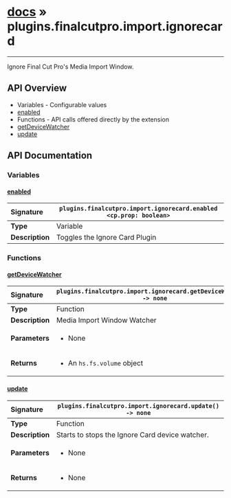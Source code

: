 # [docs](index.md) » plugins.finalcutpro.import.ignorecard
---

Ignore Final Cut Pro's Media Import Window.

## API Overview
* Variables - Configurable values
 * [enabled](#enabled)
* Functions - API calls offered directly by the extension
 * [getDeviceWatcher](#getdevicewatcher)
 * [update](#update)

## API Documentation

### Variables

#### [enabled](#enabled)
| <span style="float: left;">**Signature**</span> | <span style="float: left;">`plugins.finalcutpro.import.ignorecard.enabled <cp.prop: boolean>` </span>                                                          |
| -----------------------------------------------------|---------------------------------------------------------------------------------------------------------|
| **Type**                                             | Variable                                                                                         |
| **Description**                                      | Toggles the Ignore Card Plugin                                                                                         |

### Functions

#### [getDeviceWatcher](#getdevicewatcher)
| <span style="float: left;">**Signature**</span> | <span style="float: left;">`plugins.finalcutpro.import.ignorecard.getDeviceWatcher() -> none` </span>                                                          |
| -----------------------------------------------------|---------------------------------------------------------------------------------------------------------|
| **Type**                                             | Function                                                                                         |
| **Description**                                      | Media Import Window Watcher                                                                                         |
| **Parameters**                                       | <ul markdown="1"><li markdown="1">None</li></ul> |
| **Returns**                                          | <ul markdown="1"><li markdown="1">An `hs.fs.volume` object</li></ul>          |

#### [update](#update)
| <span style="float: left;">**Signature**</span> | <span style="float: left;">`plugins.finalcutpro.import.ignorecard.update() -> none` </span>                                                          |
| -----------------------------------------------------|---------------------------------------------------------------------------------------------------------|
| **Type**                                             | Function                                                                                         |
| **Description**                                      | Starts to stops the Ignore Card device watcher.                                                                                         |
| **Parameters**                                       | <ul markdown="1"><li markdown="1">None</li></ul> |
| **Returns**                                          | <ul markdown="1"><li markdown="1">None</li></ul>          |

